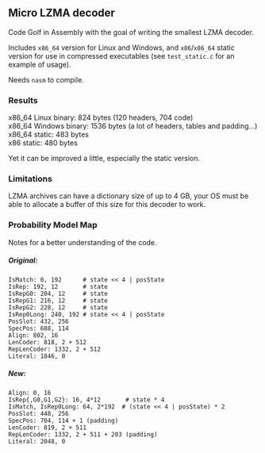 ## Micro LZMA decoder

Code Golf in Assembly with the goal of writing the smallest LZMA decoder.

Includes `x86_64` version for Linux and Windows, and `x86`/`x86_64` static version for use in compressed executables (see `test_static.c` for an example of usage).

Needs `nasm` to compile.

### Results

x86_64 Linux binary: 824 bytes (120 headers, 704 code)  
x86_64 Windows binary: 1536 bytes (a lot of headers, tables and padding...)  
x86_64 static: 483 bytes  
x86 static: 480 bytes  

Yet it can be improved a little, especially the static version.

### Limitations

LZMA archives can have a dictionary size of up to 4 GB, your OS must be able to allocate a buffer of this size for this decoder to work.

### Probability Model Map

Notes for a better understanding of the code.

##### Original:
```
IsMatch: 0, 192      # state << 4 | posState
IsRep: 192, 12       # state
IsRepG0: 204, 12     # state
IsRepG1: 216, 12     # state
IsRepG2: 228, 12     # state
IsRep0Long: 240, 192 # state << 4 | posState
PosSlot: 432, 256
SpecPos: 688, 114
Align: 802, 16
LenCoder: 818, 2 + 512
RepLenCoder: 1332, 2 + 512
Literal: 1846, 0
```
##### New:
```
Align: 0, 16
IsRep{,G0,G1,G2}: 16, 4*12       # state * 4
IsMatch, IsRep0Long: 64, 2*192	# (state << 4 | posState) * 2
PosSlot: 448, 256
SpecPos: 704, 114 + 1 (padding)
LenCoder: 819, 2 + 511
RepLenCoder: 1332, 2 + 511 + 203 (padding)
Literal: 2048, 0
```
